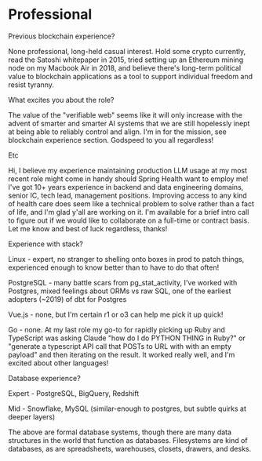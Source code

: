 # Professional

Previous blockchain experience?

None professional, long-held casual interest. Hold some crypto currently, read the Satoshi whitepaper in 2015, tried setting up an Ethereum mining node on my Macbook Air in 2018, and believe there's long-term political value to blockchain applications as a tool to support individual freedom and resist tyranny.

What excites you about the role?

The value of the "verifiable web" seems like it will only increase with the advent of smarter and smarter AI systems that we are still hopelessly inept at being able to reliably control and align. I'm in for the mission, see blockchain experience section. Godspeed to you all regardless!

Etc

Hi, I believe my experience maintaining production LLM usage at my most recent role might come in handy should Spring Health want to employ me! I've got 10+ years experience in backend and data engineering domains, senior IC, tech lead, management positions. Improving access to any kind of health care does seem like a technical problem to solve rather than a fact of life, and I'm glad y'all are working on it. I'm available for a brief intro call to figure out if we would like to collaborate on a full-time or contract basis. Let me know and best of luck regardless, thanks!

Experience with stack?

Linux - expert, no stranger to shelling onto boxes in prod to patch things, experienced enough to know better than to have to do that often!

PostgreSQL - many battle scars from pg_stat_activity, I've worked with Postgres, mixed feelings about ORMs vs raw SQL, one of the earliest adopters (~2019) of dbt for Postgres

Vue.js - none, but I'm certain r1 or o3 can help me pick it up quick!

Go - none. At my last role my go-to for rapidly picking up Ruby and TypeScript was asking Claude "how do I do PYTHON THING in Ruby?" or "generate a typescript API call that POSTs to URL with with an empty payload" and then iterating on the result. It worked really well, and I'm excited about other languages!

Database experience?


Expert - PostgreSQL, BigQuery, Redshift

Mid - Snowflake, MySQL (similar-enough to postgres, but subtle quirks at deeper layers)

The above are formal database systems, though there are many data structures in the world that function as databases. Filesystems are kind of databases, as are spreadsheets, warehouses, closets, drawers, and desks. 

